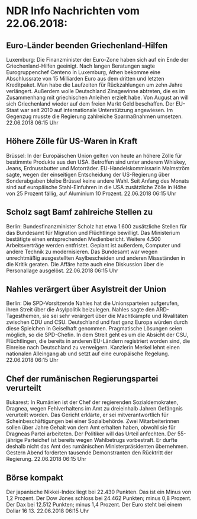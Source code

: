 # NDR Info Nachrichten vom 22.06.2018:


## Euro-Länder beenden Griechenland-Hilfen
Luxemburg:	Die Finanzminister der Euro-Zone haben sich auf ein Ende der Griechenland-Hilfen geeinigt. Nach langen Beratungen sagte Eurogruppenchef Centeno in Luxemburg, Athen bekomme eine Abschlussrate von 15 Milliarden Euro aus dem dritten und letzten Kreditpaket. Man habe die Laufzeiten für Rückzahlungen um zehn Jahre verlängert. Außerdem wolle Deutschland Zinsgewinne abtreten, die es im Zusammenhang mit griechischen Anleihen erzielt habe. Von August an will sich Griechenland wieder auf dem freien Markt Geld beschaffen. Der EU-Staat war seit 2010 auf internationale Unterstützung angewiesen. Im Gegenzug musste die Regierung zahlreiche Sparmaßnahmen umsetzen. 22.06.2018 06:15 Uhr 

## Höhere Zölle für US-Waren in Kraft
Brüssel: In der Europäischen Union gelten von heute an höhere Zölle für bestimmte Produkte aus den USA. Betroffen sind unter anderem Whiskey, Jeans, Erdnussbutter und Motorräder. EU-Handelskommissarin Malmström sagte, wegen der einseitigen Entscheidung der US-Regierung über Sonderabgaben bleibe Brüssel keine andere Wahl. Seit Anfang des Monats sind auf europäische Stahl-Einfuhren in die USA zusätzliche Zölle in Höhe von 25 Prozent fällig, auf Aluminium 10 Prozent. 22.06.2018 06:15 Uhr 

## Scholz sagt Bamf zahlreiche Stellen zu
Berlin: Bundesfinanzminister Scholz hat etwa 1.600 zusätzliche Stellen für das Bundesamt für Migration und Flüchtlinge bewilligt. Das Ministerium bestätigte einen entsprechenden Medienbericht. Weitere 4.500 Arbeitsverträge werden entfristet. Geplant ist außerdem, Computer und andere Technik zu modernisieren. Das Bundesamt war wegen unrechtmäßig ausgestellten Asylbescheiden und anderen Missständen in die Kritik geraten. Die Affäre hatte auch eine Diskussion über die Personallage ausgelöst. 22.06.2018 06:15 Uhr 

## Nahles verärgert über Asylstreit der Union
Berlin: Die SPD-Vorsitzende Nahles hat die Unionsparteien aufgerufen, ihren Streit über die Asylpolitik beizulegen. Nahles sagte den ARD-Tagesthemen, sie sei sehr verärgert über die Machtkämpfe und Rivalitäten zwischen CDU und CSU. Deutschland und fast ganz Europa würden durch diese Spielchen in Geiselhaft genommen. Pragmatische Lösungen seien möglich, so die SPD-Chefin. In dem Streit geht es um die Absicht der CSU, Flüchtlingen, die bereits in anderen EU-Ländern registriert worden sind, die Einreise nach Deutschland zu verweigern. Kanzlerin Merkel lehnt einen nationalen Alleingang ab und setzt auf eine europäische Regelung. 22.06.2018 06:15 Uhr 

## Chef der rumänischen Regierungspartei verurteilt
Bukarest: In Rumänien ist der Chef der regierenden Sozialdemokraten, Dragnea, wegen Fehlverhaltens im Amt zu dreieinhalb Jahren Gefängnis verurteilt worden. Das Gericht erklärte, er sei mitverantwortlich für Scheinbeschäftigungen bei einer Sozialbehörde. Zwei Mitarbeiterinnen sollen über Jahre Gehalt von dem Amt erhalten haben, obwohl sie für Dragneas Partei arbeiteten. Der Politiker will das Urteil anfechten. Der 55-jährige Parteichef ist bereits wegen Wahlbetrugs vorbestraft. Er durfte deshalb nicht das Amt des rumänischen Ministerpräsidenten übernehmen. Gestern Abend forderten tausende Demonstranten den Rücktritt der Regierung. 22.06.2018 06:15 Uhr 

## Börse kompakt
Der japanische Nikkei-Index liegt bei 22.430 Punkten. Das ist ein Minus von 1,2 Prozent. Der Dow Jones schloss bei 24.462 Punkten; minus 0,8 Prozent. Der Dax bei 12.512 Punkten; minus 1,4 Prozent. Der Euro steht bei einem Dollar 16 13. 22.06.2018 06:15 Uhr 

